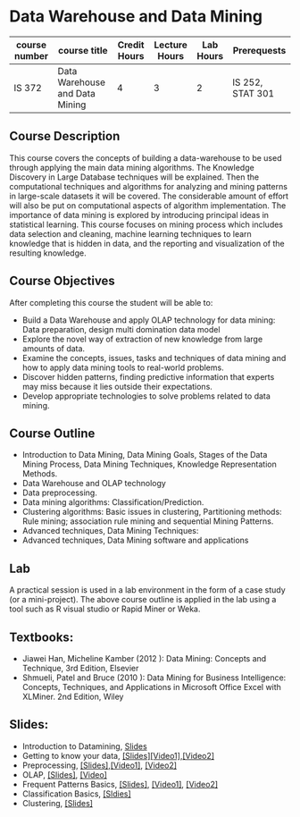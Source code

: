 # Data Warehouse and Data Mining
| course number | course title | Credit Hours | Lecture Hours | Lab Hours | Prerequests |
|---------------|--------------|--------------|---------------|-----------|-------------|
|IS 372        |Data Warehouse and Data Mining |4 |3 |2 | IS 252, STAT 301 |
## Course Description
This course covers the concepts of building a data-warehouse to be used through applying the main data mining algorithms. The Knowledge Discovery in Large Database techniques will be explained. Then the computational techniques and algorithms for analyzing and mining patterns in large-scale datasets it will be covered. The considerable amount of effort will also be put on computational aspects of algorithm implementation. The importance of data mining is explored by introducing principal ideas in statistical learning. This course focuses on mining process which includes data selection and cleaning, machine learning techniques to learn knowledge that is hidden in data, and the reporting and visualization of the resulting knowledge.
## Course Objectives
After completing this course the student will be able to:
* Build a Data Warehouse and apply OLAP technology for data mining: Data preparation, design multi domination data model
* Explore the novel way of extraction of new knowledge from large amounts of data.
* Examine the concepts, issues, tasks and techniques of data mining and how to apply data mining tools to real-world problems.
* Discover hidden patterns, finding predictive information that experts may miss because it lies outside their expectations.
* Develop appropriate technologies to solve problems related to data mining.
## Course Outline
* Introduction to Data Mining, Data Mining Goals, Stages of the Data Mining Process, Data Mining Techniques, Knowledge Representation Methods.
* Data Warehouse and OLAP technology
* Data preprocessing.
* Data mining algorithms: Classification/Prediction.
* Clustering algorithms: Basic issues in clustering, Partitioning methods: Rule mining; association rule mining and sequential Mining Patterns.
* Advanced techniques, Data Mining Techniques:
* Advanced techniques, Data Mining software and applications
## Lab
A practical session is used in a lab environment in the form of a case study (or a mini-project). The above course outline is applied in the lab using a tool such as R visual studio or Rapid Miner or Weka.
## Textbooks:
* Jiawei Han, Micheline Kamber (2012 ): Data Mining: Concepts and Technique, 3rd Edition, Elsevier
* Shmueli, Patel and Bruce (2010 ): Data Mining for Business Intelligence: Concepts, Techniques, and Applications in Microsoft Office Excel with XLMiner. 2nd Edition, Wiley
## Slides:
* Introduction to Datamining, [Slides](https://github.com/mohandesosama/data_warehouse_and_data_mining/blob/master/Datamining-Slides/01_Introduction%20to%20datamining.pptx)
* Getting to know your data, [[Slides]](https://github.com/mohandesosama/data_warehouse_and_data_mining/blob/master/Datamining-Slides/02_Getting%20to%20know%20your%20data.ppt)[[Video1]](https://www.youtube.com/watch?v=S2BugHsg5q0&list=PLXtOe7VV9qsLhbaTOA3RG6vNuJHr-DkeI&index=1),[[Video2]](https://www.youtube.com/watch?v=XIa01b_7xSQ&list=PLXtOe7VV9qsLhbaTOA3RG6vNuJHr-DkeI&index=2)
* Preprocessing, [[Slides]](https://github.com/mohandesosama/data_warehouse_and_data_mining/blob/master/Datamining-Slides/03_Preprocessing.ppt),[[Video1]](https://www.youtube.com/watch?v=CnjR2pnZMxM&list=PLXtOe7VV9qsLhbaTOA3RG6vNuJHr-DkeI&index=3), [[Video2]](https://www.youtube.com/watch?v=uS8aG9Yb4hY&list=PLXtOe7VV9qsLhbaTOA3RG6vNuJHr-DkeI&index=4)
* OLAP, [[Slides]](https://github.com/mohandesosama/data_warehouse_and_data_mining/blob/master/Datamining-Slides/04OLAP.ppt), [[Video]](https://www.youtube.com/watch?v=N27N9-Movpo&list=PLXtOe7VV9qsLhbaTOA3RG6vNuJHr-DkeI&index=5)
* Frequent Patterns Basics, [[Slides]](https://github.com/mohandesosama/data_warehouse_and_data_mining/blob/master/Datamining-Slides/05FPBasic.ppt), [[Video1]](https://www.youtube.com/watch?v=t1czWON1v8w&list=PLXtOe7VV9qsLhbaTOA3RG6vNuJHr-DkeI&index=6), [[Video2]](https://www.youtube.com/watch?v=QcqoelmzrYE&list=PLXtOe7VV9qsLhbaTOA3RG6vNuJHr-DkeI&index=7)
* Classification Basics, [[Sldies]](https://github.com/mohandesosama/data_warehouse_and_data_mining/blob/master/Datamining-Slides/06ClassBasic.ppt)
* Clustering, [[Slides]](https://github.com/mohandesosama/data_warehouse_and_data_mining/blob/master/Datamining-Slides/06ClassBasic.ppt)
